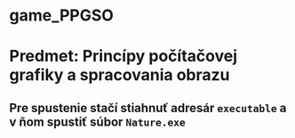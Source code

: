 # game_PPGSO
# Predmet: Princípy počítačovej grafiky a spracovania obrazu
## Pre spustenie stačí stiahnuť adresár `executable` a v ňom spustiť súbor `Nature.exe` 
